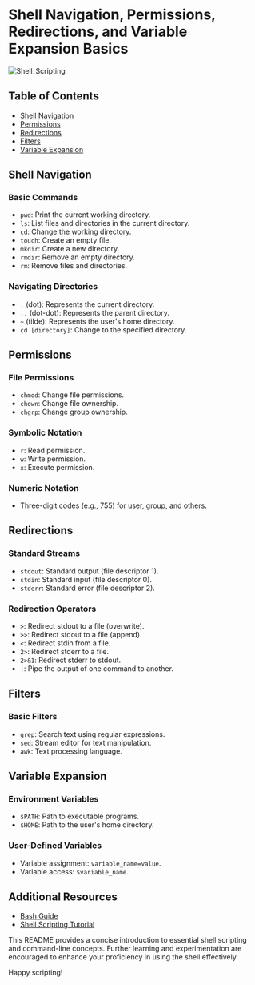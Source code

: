 # Shell Navigation, Permissions, Redirections, and Variable Expansion Basics

![Shell_Scripting](https://i.ytimg.com/vi/F-TtA8GnKr8/maxresdefault.jpg)

## Table of Contents
- [Shell Navigation](#shell-navigation)
- [Permissions](#permissions)
- [Redirections](#redirections)
- [Filters](#filters)
- [Variable Expansion](#variable-expansion)

## Shell Navigation

### Basic Commands
- `pwd`: Print the current working directory.
- `ls`: List files and directories in the current directory.
- `cd`: Change the working directory.
- `touch`: Create an empty file.
- `mkdir`: Create a new directory.
- `rmdir`: Remove an empty directory.
- `rm`: Remove files and directories.

### Navigating Directories
- `.` (dot): Represents the current directory.
- `..` (dot-dot): Represents the parent directory.
- `~` (tilde): Represents the user's home directory.
- `cd [directory]`: Change to the specified directory.

## Permissions

### File Permissions
- `chmod`: Change file permissions.
- `chown`: Change file ownership.
- `chgrp`: Change group ownership.

### Symbolic Notation
- `r`: Read permission.
- `w`: Write permission.
- `x`: Execute permission.

### Numeric Notation
- Three-digit codes (e.g., 755) for user, group, and others.

## Redirections

### Standard Streams
- `stdout`: Standard output (file descriptor 1).
- `stdin`: Standard input (file descriptor 0).
- `stderr`: Standard error (file descriptor 2).

### Redirection Operators
- `>`: Redirect stdout to a file (overwrite).
- `>>`: Redirect stdout to a file (append).
- `<`: Redirect stdin from a file.
- `2>`: Redirect stderr to a file.
- `2>&1`: Redirect stderr to stdout.
- `|`: Pipe the output of one command to another.

## Filters

### Basic Filters
- `grep`: Search text using regular expressions.
- `sed`: Stream editor for text manipulation.
- `awk`: Text processing language.

## Variable Expansion

### Environment Variables
- `$PATH`: Path to executable programs.
- `$HOME`: Path to the user's home directory.

### User-Defined Variables
- Variable assignment: `variable_name=value`.
- Variable access: `$variable_name`.

## Additional Resources
- [Bash Guide](https://www.gnu.org/software/bash/manual/bash.html)
- [Shell Scripting Tutorial](https://www.shellscript.sh/)

This README provides a concise introduction to essential shell scripting and command-line concepts. Further learning and experimentation are encouraged to enhance your proficiency in using the shell effectively.

Happy scripting!

